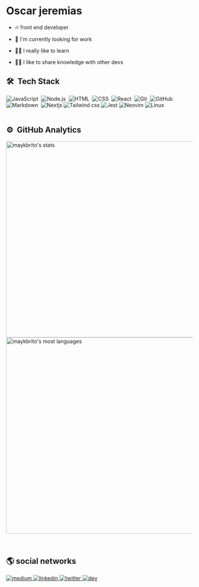 # Oscar jeremias 

- 🔥 front end developer

- 🔭 I'm currently looking for work

- 👨‍💻 I really like to learn

- 👨‍🏫 I like to share knowledge with other devs

## 🛠 &nbsp;Tech Stack

![JavaScript](https://img.shields.io/badge/-JavaScript-05122A?style=flat&logo=javascript)&nbsp;
![Node.js](https://img.shields.io/badge/-Node.js-05122A?style=flat&logo=node.js)&nbsp;
![HTML](https://img.shields.io/badge/-HTML-05122A?style=flat&logo=HTML5)&nbsp;
![CSS](https://img.shields.io/badge/-CSS-05122A?style=flat&logo=CSS3&logoColor=1572B6)&nbsp;
![React](https://img.shields.io/badge/-React-05122A?style=flat&logo=react)&nbsp;
![Git](https://img.shields.io/badge/-Git-05122A?style=flat&logo=git)&nbsp;
![GitHub](https://img.shields.io/badge/-GitHub-05122A?style=flat&logo=github)&nbsp;
![Markdown](https://img.shields.io/badge/-Markdown-05122A?style=flat&logo=markdown)&nbsp;
![Nextjs](https://img.shields.io/badge/-Nextjs-05122A?style=flat&logo=next.js)
![Tailwind css](https://img.shields.io/badge/-Tailwind%20css-05122A?style=flat&logo=tailwindcss)
![Jest](https://img.shields.io/badge/-Jest-05122A?style=flat&logo=jest)
![Neovim](https://img.shields.io/badge/-Neovim-05122A?style=flat&logo=neovim)
![Linux](https://img.shields.io/badge/-Linux-05122A?style=flat&logo=linux)
<br><br>

## ⚙️ &nbsp;GitHub Analytics

<p align="left">
<img width="530em" src="https://github-readme-stats.vercel.app/api?username=oscarjeremias&show_icons=true&theme=vision-friendly-dark" alt="maykbrito's stats"/>
<img width="530em" src="https://github-readme-stats.vercel.app/api/top-langs/?username=oscarjeremias&layout=compact&theme=vision-friendly-dark" alt="maykbrito's most languages"/>
</p>
<br/>

## 🌎 social networks

<a href="https://medium.com/@oscarjeremiasdev">
<img src="https://img.shields.io/badge/-oscar%20jeremias-05122A?style=flat&logo=medium" alt="medium" />
</a>
<a href="https://www.linkedin.com/in/%C3%B3scar-jeremias-356821235">
<img src="https://img.shields.io/badge/-oscar%20jeremias-05122A?style=flat&logo=linkedin" alt="linkedin"/>
</a>
<a href="">
<img src="https://img.shields.io/badge/-oscar%20jeremias-05122A?style=flat&logo=twitter" alt="twitter"/>
</a>
<a href="https://dev.to/oscarjeremiasdev">
<img src="https://img.shields.io/badge/-oscar%20jeremias-05122A?style=flat&logo=dev.to" alt="dev"/>
</a>



